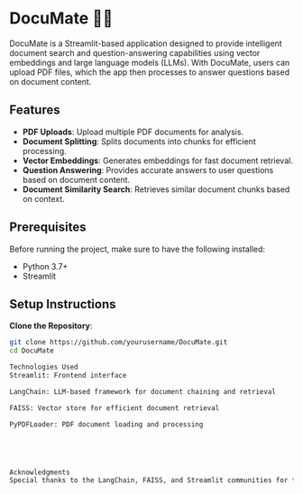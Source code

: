 # DocuMate 📄🤖

DocuMate is a Streamlit-based application designed to provide intelligent document search and question-answering capabilities using vector embeddings and large language models (LLMs). With DocuMate, users can upload PDF files, which the app then processes to answer questions based on document content.

## Features
- **PDF Uploads**: Upload multiple PDF documents for analysis.
- **Document Splitting**: Splits documents into chunks for efficient processing.
- **Vector Embeddings**: Generates embeddings for fast document retrieval.
- **Question Answering**: Provides accurate answers to user questions based on document content.
- **Document Similarity Search**: Retrieves similar document chunks based on context.

## Prerequisites
Before running the project, make sure to have the following installed:
- Python 3.7+
- Streamlit

## Setup Instructions
 **Clone the Repository**:
   ```bash
   git clone https://github.com/yourusername/DocuMate.git
   cd DocuMate

Technologies Used
Streamlit: Frontend interface

LangChain: LLM-based framework for document chaining and retrieval

FAISS: Vector store for efficient document retrieval

PyPDFLoader: PDF document loading and processing





Acknowledgments
Special thanks to the LangChain, FAISS, and Streamlit communities for their support and libraries, which made this project possible.

